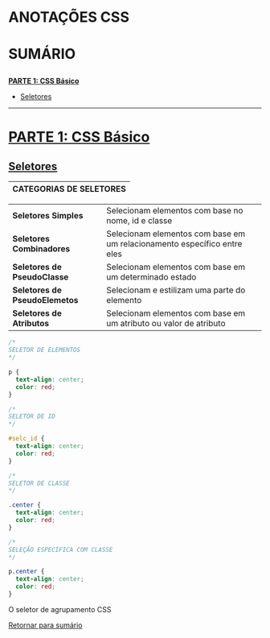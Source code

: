 # ANOTAÇÕES CSS

# <p id="sumario">SUMÁRIO</p>

<a href="#css-basico" style="font-weight: bold">PARTE 1: CSS Básico</a>

- <a href="#seletores">Seletores</a>

---

# <a href="#css-basico">PARTE 1: CSS Básico</a>

## <a href="#seletores">Seletores</a>

|**CATEGORIAS DE SELETORES**|
|---------------------------|

|                                 |                                                                          |
|---------------------------------|--------------------------------------------------------------------------|
| **Seletores Simples**           | Selecionam elementos com base no nome, id e classe                       |
| **Seletores Combinadores**      | Selecionam elementos com base em um relacionamento específico entre eles |
| **Seletores de PseudoClasse**   | Selecionam elementos com base em um determinado estado                   |
| **Seletores de PseudoElemetos** | Selecionam e estilizam uma parte do elemento                             |
| **Seletores de Atributos**      | Selecionam elementos com base em um atributo ou valor de atributo        |

```css
/* 
SELETOR DE ELEMENTOS
*/

p {
  text-align: center;
  color: red;
}

/*
SELETOR DE ID
*/

#selc_id {
  text-align: center;
  color: red;
}

/*
SELETOR DE CLASSE
*/

.center {
  text-align: center;
  color: red;
}

/*
SELEÇÃO ESPECÍFICA COM CLASSE
*/

p.center {
  text-align: center;
  color: red;
}
```

O seletor de agrupamento CSS

<a href="#sumário">Retornar para sumário</a>